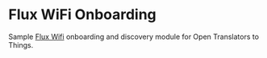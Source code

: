 # Flux WiFi Onboarding
Sample [Flux Wifi](https://www.fluxsmartlighting.com/products/flux-wifi) onboarding and discovery module for Open Translators to Things.
